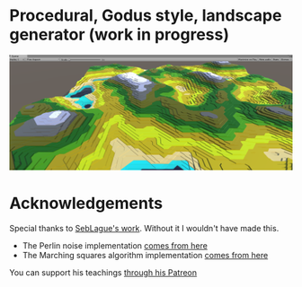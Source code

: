 # Procedural, Godus style, landscape generator (work in progress)
![IMG1](https://raw.githubusercontent.com/Liagson/godus-style-landscape-generator/master/pics/landscape.png)

# Acknowledgements
Special thanks to [SebLague's work](https://github.com/SebLague). Without it I wouldn't have made this.

* The Perlin noise implementation [comes from here](https://github.com/SebLague/Procedural-Landmass-Generation)
* The Marching squares algorithm implementation [comes from here](https://github.com/SebLague/Procedural-Cave-Generation)

You can support his teachings [through his Patreon](http://bit.ly/sebPatreon)

